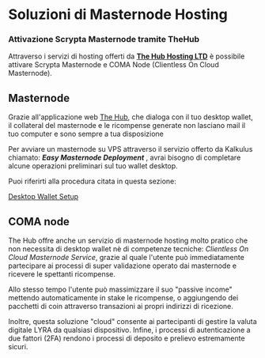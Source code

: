 # Soluzioni di Masternode Hosting

### Attivazione Scrypta Masternode tramite TheHub

Attraverso i servizi di hosting offerti da [**The Hub Hosting LTD**](https://thehub.host/) è possibile attivare Scrypta Masternode e COMA Node (Clientless On Cloud Masternode).

## Masternode
Grazie all'applicazione web [The Hub](https://thehub.host/), che dialoga con il tuo desktop wallet, il collateral del masternode e le ricompense generate non lasciano mail il tuo computer e sono sempre a tua disposizione

Per avviare un masternode su VPS attraverso il servizio offerto da Kalkulus chiamato: ***Easy Masternode Deployment*** , avrai bisogno di completare alcune operazioni preliminari sul tuo wallet desktop.

Puoi riferirti alla procedura citata in questa sezione:

[Desktop Wallet Setup](../masternode-setup/installazione-manuale.md)


## COMA node

The Hub offre anche un servizio di masternode hosting molto pratico che non necessita di desktop wallet nè di competenze tecniche: *Clientless On Cloud Masternode Service*, grazie al quale l'utente può immediatamente partecipare ai processi di super validazione operato dai masternode e ricevere le spettanti ricompense. 

Allo stesso tempo l'utente può massimizzare il suo "passive income" mettendo automaticamente in stake le ricompense, o aggiungendo dei pacchetti di coin attraverso transazioni ai propri indirizzi di ricezione.

Inoltre, questa soluzione "cloud" consente ai partecipanti di gestire la valuta digitale LYRA da qualsiasi dispositivo. Infine, i processi di autenticazione a due fattori (2FA) rendono i processi di deposito e prelievo estremamente sicuri.